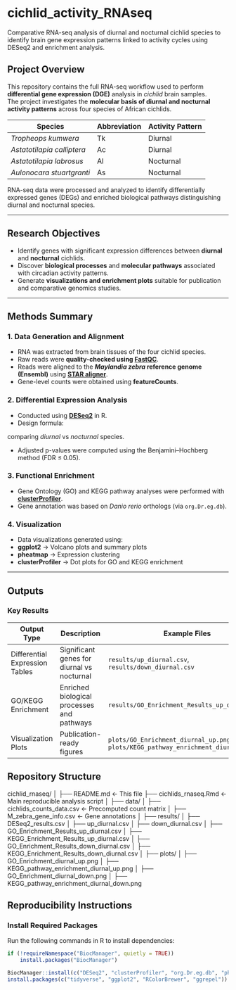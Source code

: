 # cichlid_activity_RNAseq
Comparative RNA-seq analysis of diurnal and nocturnal cichlid species to identify brain gene expression patterns linked to activity cycles using DESeq2 and enrichment analysis.

## Project Overview

This repository contains the full RNA-seq workflow used to perform **differential gene expression (DGE)** analysis in *cichlid* brain samples.  
The project investigates the **molecular basis of diurnal and nocturnal activity patterns** across four species of African cichlids.

| Species | Abbreviation | Activity Pattern |
|----------|---------------|------------------|
| *Tropheops kumwera* | Tk | Diurnal |
| *Astatotilapia calliptera* | Ac | Diurnal |
| *Astatotilapia labrosus* | Al | Nocturnal |
| *Aulonocara stuartgranti* | As | Nocturnal |

RNA-seq data were processed and analyzed to identify differentially expressed genes (DEGs) and enriched biological pathways distinguishing diurnal and nocturnal species.

---

## Research Objectives

- Identify genes with significant expression differences between **diurnal** and **nocturnal** cichlids.  
- Discover **biological processes** and **molecular pathways** associated with circadian activity patterns.  
- Generate **visualizations and enrichment plots** suitable for publication and comparative genomics studies.

---

## Methods Summary

### 1. **Data Generation and Alignment**
- RNA was extracted from brain tissues of the four cichlid species.
- Raw reads were **quality-checked using [FastQC](https://www.bioinformatics.babraham.ac.uk/projects/fastqc/)**.
- Reads were aligned to the ***Maylandia zebra* reference genome (Ensembl)** using **[STAR aligner](https://github.com/alexdobin/STAR)**.
- Gene-level counts were obtained using **featureCounts**.

### 2. **Differential Expression Analysis**
- Conducted using **[DESeq2](https://bioconductor.org/packages/release/bioc/html/DESeq2.html)** in R.
- Design formula: 

comparing *diurnal* vs *nocturnal* species.
- Adjusted p-values were computed using the Benjamini–Hochberg method (FDR ≤ 0.05).

### 3. **Functional Enrichment**
- Gene Ontology (GO) and KEGG pathway analyses were performed with **[clusterProfiler](https://bioconductor.org/packages/release/bioc/html/clusterProfiler.html)**.
- Gene annotation was based on *Danio rerio* orthologs (via `org.Dr.eg.db`).

### 4. **Visualization**
- Data visualizations generated using:
- **ggplot2** → Volcano plots and summary plots  
- **pheatmap** → Expression clustering  
- **clusterProfiler** → Dot plots for GO and KEGG enrichment  

---

## Outputs

### Key Results
| Output Type | Description | Example Files |
|--------------|--------------|----------------|
| Differential Expression Tables | Significant genes for diurnal vs nocturnal | `results/up_diurnal.csv`, `results/down_diurnal.csv` |
| GO/KEGG Enrichment | Enriched biological processes and pathways | `results/GO_Enrichment_Results_up_diurnal.csv` |
| Visualization Plots | Publication-ready figures | `plots/GO_Enrichment_diurnal_up.png`, `plots/KEGG_pathway_enrichment_diurnal_up.png` |



## Repository Structure

cichlid_rnaseq/
│
├── README.md <- This file
├── cichlids_rnaseq.Rmd <- Main reproducible analysis script
│
├── data/
│ ├── cichlids_counts_data.csv <- Precomputed count matrix
│ ├── M_zebra_gene_info.csv <- Gene annotations
│
├── results/
│ ├── DESeq2_results.csv
│ ├── up_diurnal.csv
│ ├── down_diurnal.csv
│ ├── GO_Enrichment_Results_up_diurnal.csv
│ ├── KEGG_Enrichment_Results_up_diurnal.csv
│ ├── GO_Enrichment_Results_down_diurnal.csv
│ ├── KEGG_Enrichment_Results_down_diurnal.csv
│
├── plots/
│ ├── GO_Enrichment_diurnal_up.png
│ ├── KEGG_pathway_enrichment_diurnal_up.png
│ ├── GO_Enrichment_diurnal_down.png
│ ├── KEGG_pathway_enrichment_diurnal_down.png





## Reproducibility Instructions

### Install Required Packages
Run the following commands in R to install dependencies:
```r
if (!requireNamespace("BiocManager", quietly = TRUE))
    install.packages("BiocManager")

BiocManager::install(c("DESeq2", "clusterProfiler", "org.Dr.eg.db", "pheatmap"))
install.packages(c("tidyverse", "ggplot2", "RColorBrewer", "ggrepel"))
```


